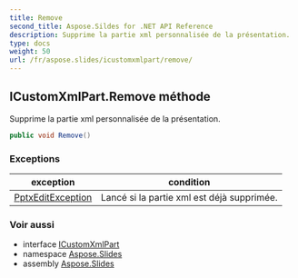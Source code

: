 ```yaml
---
title: Remove
second_title: Aspose.Sildes for .NET API Reference
description: Supprime la partie xml personnalisée de la présentation.
type: docs
weight: 50
url: /fr/aspose.slides/icustomxmlpart/remove/
---
```


## ICustomXmlPart.Remove méthode

Supprime la partie xml personnalisée de la présentation.

```csharp
public void Remove()
```

### Exceptions

| exception | condition |
| --- | --- |
| [PptxEditException](../../pptxeditexception) | Lancé si la partie xml est déjà supprimée. |

### Voir aussi

* interface [ICustomXmlPart](../../icustomxmlpart)
* namespace [Aspose.Slides](../../icustomxmlpart)
* assembly [Aspose.Slides](../../../)

<!-- DO NOT EDIT: généré par xmldocmd pour Aspose.Slides.dll -->